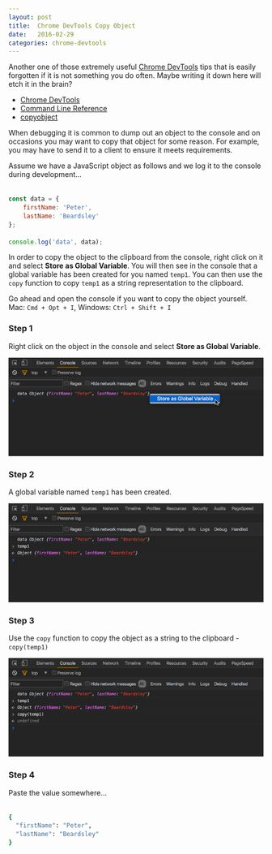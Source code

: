 ```yaml
---
layout: post
title:  Chrome DevTools Copy Object
date:   2016-02-29
categories: chrome-devtools
---
```


Another one of those extremely useful [Chrome DevTools](https://developers.google.com/web/tools/chrome-devtools/) tips that is easily forgotten if it is not something you do often. Maybe writing it down here will etch it in the brain?

- [Chrome DevTools](https://developers.google.com/web/tools/chrome-devtools/)
- [Command Line Reference](https://developers.google.com/web/tools/chrome-devtools/debug/command-line/command-line-reference)
- [copyobject](https://developers.google.com/web/tools/chrome-devtools/debug/command-line/command-line-reference#copyobject)

When debugging it is common to dump out an object to the console and on occasions you may want to copy that object for some reason. For example, you may have to send it to a client to ensure it meets requirements.

Assume we have a JavaScript object as follows and we log it to the console during development...

```js

const data = {
    firstName: 'Peter',
    lastName: 'Beardsley'
};

console.log('data', data);

```

In order to copy the object to the clipboard from the console, right click on it and select **Store as Global Variable**. You will then see in the console that a global variable has been created for you named `temp1`. You can then use the `copy` function to copy `temp1` as a string representation to the clipboard.

Go ahead and open the console if you want to copy the object yourself. Mac: `Cmd + Opt + I`, Windows: `Ctrl + Shift + I`

### Step 1

Right click on the object in the console and select **Store as Global Variable**.

![Step 1](/img/chrome-devtools-copy-step-1.png)

### Step 2

A global variable named `temp1` has been created.

![Step 2](/img/chrome-devtools-copy-step-2.png)

### Step 3

Use the `copy` function to copy the object as a string to the clipboard - `copy(temp1)`

![Step 3](/img/chrome-devtools-copy-step-3.png)

### Step 4

Paste the value somewhere...

```sh

{
  "firstName": "Peter",
  "lastName": "Beardsley"
}

```

<script>
const data = {
    firstName: 'Peter',
    lastName: 'Beardsley'
};
console.log('data', data);
</script>